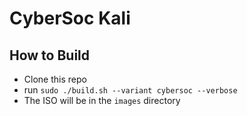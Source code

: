 # CyberSoc Kali

## How to Build
- Clone this repo
- run `sudo ./build.sh --variant cybersoc --verbose`
- The ISO will be in the `images` directory
